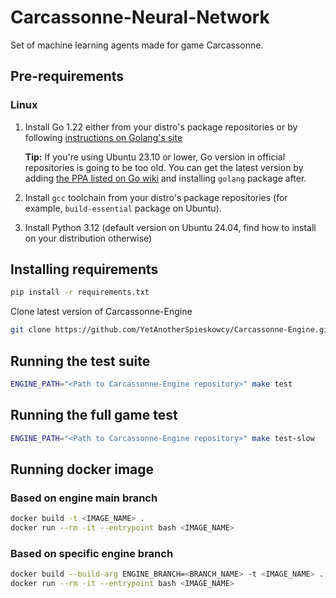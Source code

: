 # Carcassonne-Neural-Network

Set of machine learning agents made for game Carcassonne.

## Pre-requirements

### Linux

1. Install Go 1.22 either from your distro's package repositories or by following [instructions on Golang's site](https://go.dev/doc/install)

   **Tip:** If you're using Ubuntu 23.10 or lower, Go version in official repositories is going to be too old.
   You can get the latest version by adding [the PPA listed on Go wiki](https://go.dev/wiki/Ubuntu) and installing `golang` package after.
2. Install `gcc` toolchain from your distro's package repositories (for example, `build-essential` package on Ubuntu).
3. Install Python 3.12 (default version on Ubuntu 24.04, find how to install on your distribution otherwise)

## Installing requirements

```bash
pip install -r requirements.txt
```

Clone latest version of Carcassonne-Engine

```bash
git clone https://github.com/YetAnotherSpieskowcy/Carcassonne-Engine.git
```

## Running the test suite

```bash
ENGINE_PATH="<Path to Carcassonne-Engine repository>" make test
```

## Running the full game test

```bash
ENGINE_PATH="<Path to Carcassonne-Engine repository>" make test-slow
```

## Running docker image

### Based on engine main branch

```bash
docker build -t <IMAGE_NAME> .
docker run --rm -it --entrypoint bash <IMAGE_NAME>
```

### Based on specific engine branch

```bash
docker build --build-arg ENGINE_BRANCH=<BRANCH_NAME> -t <IMAGE_NAME> .
docker run --rm -it --entrypoint bash <IMAGE_NAME>
```

